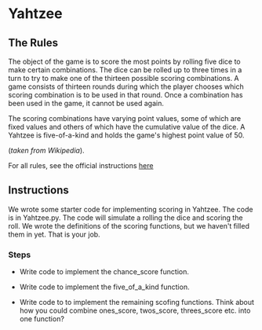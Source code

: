 # Yahtzee

## The Rules
The object of the game is to score the most points by rolling five dice to make certain combinations. The dice can be rolled up to three times in a turn to try to make one of the thirteen possible scoring combinations. A game consists of thirteen rounds during which the player chooses which scoring combination is to be used in that round. Once a combination has been used in the game, it cannot be used again.

The scoring combinations have varying point values, some of which are fixed values and others of which have the cumulative value of the dice. A Yahtzee is five-of-a-kind and holds the game's highest point value of 50.

 (*taken from Wikipedia*).

For all rules, see the official instructions [here](http://www.hasbro.com/common/instruct/Yahtzee.pdf)

## Instructions
We wrote some starter code for implementing scoring in Yahtzee. The code is in Yahtzee.py. The code will simulate a rolling the dice and scoring the roll. We wrote the definitions of the scoring functions, but we haven't filled them in yet. That is your job.

### Steps
* Write code to implement the chance_score function.


* Write code to implement the five_of_a_kind function.


* Write code to to implement the remaining scofing functions. Think about how you could combine ones_score, twos_score, threes_score etc. into one function?